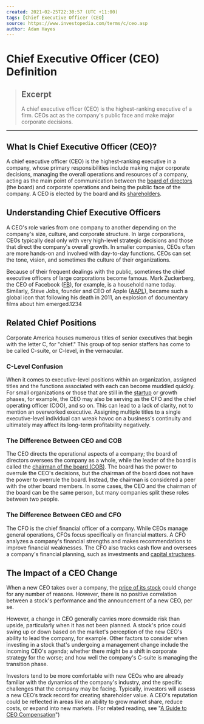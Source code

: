 ```yaml
---
created: 2021-02-25T22:30:57 (UTC +11:00)
tags: [Chief Executive Officer (CEO]
source: https://www.investopedia.com/terms/c/ceo.asp
author: Adam Hayes
---
```


# Chief Executive Officer (CEO) Definition

> ## Excerpt
> A chief executive officer (CEO) is the highest-ranking executive of a firm. CEOs act as the company's public face and make major corporate decisions.

---
## What Is Chief Executive Officer (CEO)?

A chief executive officer (CEO) is the highest-ranking executive in a company, whose primary responsibilities include making major corporate decisions, managing the overall operations and resources of a company, acting as the main point of communication between the [board of directors](https://www.investopedia.com/terms/b/boardofdirectors.asp) (the board) and corporate operations and being the public face of the company. A CEO is elected by the board and its [shareholders](https://www.investopedia.com/terms/s/shareholder.asp).

## Understanding Chief Executive Officers

A CEO's role varies from one company to another depending on the company's size, culture, and corporate structure. In large corporations, CEOs typically deal only with very high-level strategic decisions and those that direct the company's overall growth. In smaller companies, CEOs often are more hands-on and involved with day-to-day functions. CEOs can set the tone, vision, and sometimes the culture of their organizations.

Because of their frequent dealings with the public, sometimes the chief executive officers of large corporations become famous. Mark Zuckerberg, the CEO of Facebook ([FB](https://www.investopedia.com/markets/quote?tvwidgetsymbol=fb)), for example, is a household name today. Similarly, Steve Jobs, founder and CEO of Apple ([AAPL](https://www.investopedia.com/markets/quote?tvwidgetsymbol=aapl)), became such a global icon that following his death in 2011, an explosion of documentary films about him emerged.1234

## Related Chief Positions

Corporate America houses numerous titles of senior executives that begin with the letter C, for "chief." This group of top senior staffers has come to be called C-suite, or C-level, in the vernacular.

### C-Level Confusion

When it comes to executive-level positions within an organization, assigned titles and the functions associated with each can become muddled quickly. For small organizations or those that are still in the [startup](https://www.investopedia.com/terms/s/startup.asp) or growth phases, for example, the CEO may also be serving as the CFO and the chief operating officer (COO), and so on. This can lead to a lack of clarity, not to mention an overworked executive. Assigning multiple titles to a single executive-level individual can wreak havoc on a business's continuity and ultimately may affect its long-term profitability negatively.

### The Difference Between CEO and COB

The CEO directs the operational aspects of a company; the board of directors oversees the company as a whole, while the leader of the board is called the [chairman of the board (COB)](https://www.investopedia.com/terms/c/chairman.asp). The board has the power to overrule the CEO's decisions, but the chairman of the board does not have the power to overrule the board. Instead, the chairman is considered a peer with the other board members. In some cases, the CEO and the chairman of the board can be the same person, but many companies split these roles between two people.

### The Difference Between CEO and CFO

The CFO is the chief financial officer of a company. While CEOs manage general operations, CFOs focus specifically on financial matters. A CFO analyzes a company's financial strengths and makes recommendations to improve financial weaknesses. The CFO also tracks cash flow and oversees a company's financial planning, such as investments and [capital structures](https://www.investopedia.com/terms/c/capitalstructure.asp).

## The Impact of a CEO Change

When a new CEO takes over a company, the [price of its stock](https://www.investopedia.com/articles/stocks/08/stock-prices-fool.asp) could change for any number of reasons. However, there is no positive correlation between a stock's performance and the announcement of a new CEO, per se.

However, a change in CEO generally carries more downside risk than upside, particularly when it has not been planned. A stock's price could swing up or down based on the market's perception of the new CEO's ability to lead the company, for example. Other factors to consider when investing in a stock that's undergoing a management change include the incoming CEO's agenda; whether there might be a shift in corporate strategy for the worse; and how well the company's C-suite is managing the transition phase.

Investors tend to be more comfortable with new CEOs who are already familiar with the dynamics of the company's industry, and the specific challenges that the company may be facing. Typically, investors will assess a new CEO’s track record for creating shareholder value. A CEO's reputation could be reflected in areas like an ability to grow market share, reduce costs, or expand into new markets. (For related reading, see "[A Guide to CEO Compensation](https://www.investopedia.com/managing-wealth/guide-ceo-compensation/)")
